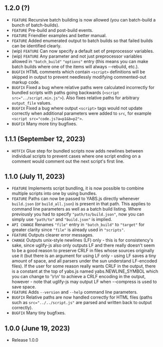 ## 1.2.0 (?)
- `FEATURE` Recursive batch building is now allowed (you can batch-build a bunch of batch-builds).
- `FEATURE` Pre-build and post-build events.
- `FEATURE` Friendlier examples and better manual.
- `FEATURE` Added enumerated output to batch builds so that failed builds can be identified clearly.
- (wip) `FEATURE` Can now specify a default set of preprocessor variables.
- (wip) `FEATURE` Any parameter and not just preprocessor variables allowed in `"batch_build"` `"options"` entry (this means you can make batch builds where one of the items will always --rebuild, etc.).
- `BUGFIX` HTML comments which contain `<script>` definitions will be skipped in output to prevent needlessly modifying commented-out markup code.
- `BUGFIX` Fixed a bug where relative paths were calculated incorrectly for bundled scripts with paths going backwards (`<script src="../script.min.js">`). Also fixes relative paths for arbitrary `output_file` values.
- `BUGFIX` Fixed a bug where output `<script>` tags would not update correctly when additional parameters were added to `src`, for example `<script src="code.js?a=p1&b=p2">`.
- `BUGFIX` Many more tiny bugfixes.

## 1.1.1 (September 12, 2023)
- `HOTFIX` Glue step for bundled scripts now adds newlines between individual scripts to prevent cases where one script ending on a comment would comment out the next script's first line.

## 1.1.0 (July 11, 2023)
- `FEATURE` Implements script bundling, it is now possible to combine multiple scripts into one by using bundles.
- `FEATURE` Paths can now be passed to YABS.js directly whenever `build.json` (or `build_all.json`) is present in that path. This applies to command line parameters as well as a batch build listing. Where previously you had to specify `"path/to/build.json"`, now you can simply use `"path/to"` and `"build.json"` is implied.
- `API CHANGE` Renames `"file"` entry in `"batch_build"` to `"target"` for greater clarity since `"file"` is already used in `"scripts"`.
- `FEATURE` Outputs clearer error messages.
- `CHANGE` Outputs unix-style newlines (LF) only - this is for consistency's sake, since uglify-js also only outputs LF and there really doesn't seem to be a good reason to preserve CRLF in files whose sources originally use it (but there is an argument for using LF only - using LF saves a tiny amount of space, and all parsers under the sun understand LF-encoded files). If the user for some reason really wants CRLF in the output, there is a constant at the top of yabs.js named yabs.NEWLINE_SYMBOL which you can change to '\r\n' to achieve a CRLF encoding in the output, however - note that uglify-js may output LF when --compress is used to save space.
- `FEATURE` Adds `--version` and `--help` command line parameters.
- `BUGFIX` Relative paths are now handled correctly for HTML files (paths such as `src="../../script.js"` are parsed and written back to output correctly).
- `BUGFIX` Many tiny bugfixes.

## 1.0.0 (June 19, 2023)
- Release 1.0.0
